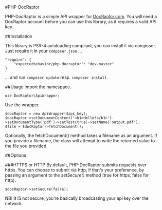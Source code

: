 #PHP-DocRaptor

PHP-DocRaptor is a simple API wrapper for [DocRaptor.com](https://docraptor.com/).
You will need a DocRaptor account before you can use this library, as it requires a valid API key.

##Installation

This library is PSR-4 autoloading compliant, you can install it via composer. Just require it in your `composer.json` ...

    "require": {
        "expectedbehavior/php-docraptor": "dev-master"
    }
    
... and run `composer update` resp. `composer install`.

##Usage
Import the namespace.

    use DocRaptor\ApiWrapper;

Use the wrapper.

    $docRaptor = new ApiWrapper($api_key);
    $docRaptor->setDocumentContent('<h1>Hello!</h1>')->setDocumentType('pdf')->setTest(true)->setName('output.pdf');
    $file = $docRaptor->fetchDocument();

Optionally, the fetchDocument() method takes a filename as an argument.  If you provide
a filename, the class will attempt to write the returned value to the file you provided.

##Options

###HTTPS or HTTP
By default, PHP-DocRaptor submits requests over https.  You can choose to submit via http, if that's your preference, by passing an argument to the *setSecure()* method (true for https, false for http):

	$docRaptor->setSecure(false);
	
NB! It IS not secure, you're basically broadcasting your api key over the network.
